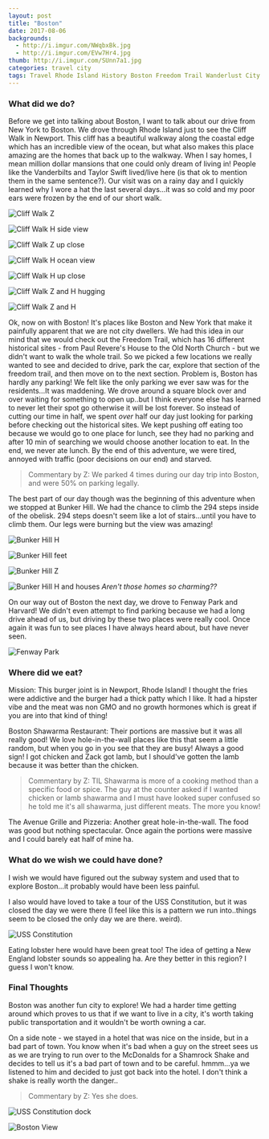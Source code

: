 ```yaml
---
layout: post
title: "Boston"
date: 2017-08-06
backgrounds:
  - http://i.imgur.com/NWqbxBk.jpg
  - http://i.imgur.com/EVw7Hr4.jpg
thumb: http://i.imgur.com/SUnn7a1.jpg
categories: travel city
tags: Travel Rhode Island History Boston Freedom Trail Wanderlust City
---
```

### What did we do?
Before we get into talking about Boston, I want to talk about our drive from New York to Boston. We drove through Rhode Island just to see the Cliff Walk in Newport. This cliff has a beautiful walkway along the coastal edge which has an incredible view of the ocean, but what also makes this place amazing are the homes that back up to the walkway. When I say homes, I mean million dollar mansions that one could only dream of living in! People like the Vanderbilts and Taylor Swift lived/live here (is that ok to mention them in the same sentence?). Our visit was on a rainy day and I quickly learned why I wore a hat the last several days...it was so cold and my poor ears were frozen by the end of our short walk.

![Cliff Walk Z](http://i.imgur.com/V3WR03wh.jpg)

![Cliff Walk H side view](http://i.imgur.com/m1H9hCEh.jpg)

![Cliff Walk Z up close](http://i.imgur.com/zqinFN4h.jpg)

![Cliff Walk H ocean view](http://i.imgur.com/aRe75TXh.jpg)

![Cliff Walk H up close](http://i.imgur.com/8IcEIGJh.jpg)

![Cliff Walk Z and H hugging](http://i.imgur.com/ycQwoXeh.jpg)

![Cliff Walk Z and H](http://i.imgur.com/TPBpie3h.jpg)

Ok, now on with Boston! It's places like Boston and New York that make it painfully apparent that we are not city dwellers. We had this idea in our mind that we would check out the Freedom Trail, which has 16 different historical sites - from Paul Revere's House to the Old North Church - but we didn't want to walk the whole trail. So we picked a few locations we really wanted to see and decided to drive, park the car, explore that section of the freedom trail, and then move on to the next section. Problem is, Boston has hardly any parking! We felt like the only parking we ever saw was for the residents...It was maddening. We drove around a square block over and over waiting for something to open up..but I think everyone else has learned to never let their spot go otherwise it will be lost forever. So instead of cutting our time in half, we spent _over_ half our day just looking for parking before checking out the historical sites. We kept pushing off eating too because we would go to one place for lunch, see they had no parking and after 10 min of searching we would choose another location to eat. In the end, we never ate lunch. By the end of this adventure, we were tired, annoyed with traffic (poor decisions on our end) and starved.

> Commentary by Z: We parked 4 times during our day trip into Boston, and were 50% on parking legally.

The best part of our day though was the beginning of this adventure when we stopped at Bunker Hill. We had the chance to climb the 294 steps inside of the obelisk. 294 steps doesn't seem like a lot of stairs...until you have to climb them. Our legs were burning but the view was amazing!

![Bunker Hill H](http://i.imgur.com/xZqryfNh.jpg)

![Bunker Hill feet](http://i.imgur.com/AiOJPpUh.jpg)

![Bunker Hill Z](http://i.imgur.com/RZau97rh.jpg)

![Bunker Hill H and houses](http://i.imgur.com/DkBq0eJh.jpg)
*Aren't those homes so charming??*

On our way out of Boston the next day, we drove to Fenway Park and Harvard! We didn't even attempt to find parking because we had a long drive ahead of us, but driving by these two places were really cool. Once again it was fun to see places I have always heard about, but have never seen.

![Fenway Park](http://i.imgur.com/nsopWJdh.jpg)

### Where did we eat?

Mission: This burger joint is in Newport, Rhode Island! I thought the fries were addictive and the burger had a thick patty which I like. It had a hipster vibe and the meat was non GMO and no growth hormones which is great if you are into that kind of thing!

Boston Shawarma Restaurant: Their portions are massive but it was all really good! We love hole-in-the-wall places like this that seem a little random, but when you go in you see that they are busy! Always a good sign! I got chicken and Zack got lamb, but I should've gotten the lamb because it was better than the chicken.

> Commentary by Z: TIL Shawarma is more of a cooking method than a specific food or spice. The guy at the counter asked if I wanted chicken or lamb shawarma and I must have looked super confused so he told me it's all shawarma, just different meats. The more you know!

The Avenue Grille and Pizzeria: Another great hole-in-the-wall. The food was good but nothing spectacular. Once again the portions were massive and I could barely eat half of mine ha.

### What do we wish we could have done?
I wish we would have figured out the subway system and used that to explore Boston...it probably would have been less painful.

I also would have loved to take a tour of the USS Constitution, but it was closed the day we were there (I feel like this is a pattern we run into..things seem to be closed the only day we are there. weird).

![USS Constitution](http://i.imgur.com/SUnn7a1h.jpg)

Eating lobster here would have been great too! The idea of getting a New England lobster sounds so appealing ha. Are they better in this region? I guess I won't know.

### Final Thoughts
Boston was another fun city to explore! We had a harder time getting around which proves to us that if we want to live in a city, it's worth taking public transportation and it wouldn't be worth owning a car.

On a side note - we stayed in a hotel that was nice on the inside, but in a bad part of town. You know when it's bad when a guy on the street sees us as we are trying to run over to the McDonalds for a Shamrock Shake and decides to tell us it's a bad part of town and to be careful. hmmm...ya we listened to him and decided to just got back into the hotel. I don't think a shake is really worth the danger..

> Commentary by Z: Yes she does.

![USS Constitution dock](http://i.imgur.com/5KN2rKzh.jpg)

![Boston View](http://i.imgur.com/EVw7Hr4h.jpg)
